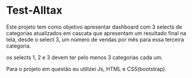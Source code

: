 # Test-Alltax

Este projeto tem como objetivo apresentar dashboard com 3 selects de categorias atualizados em cascata que apresentam um resultado final na tela, desde o select 3, um número de vendas por mês para essa terceira categoria.

os selects 1, 2 e 3 devem ter pelo menos 3 categorias cada um.

Para o projeto em questão eu utilizei Js, HTML e CSS(bootstrap).
